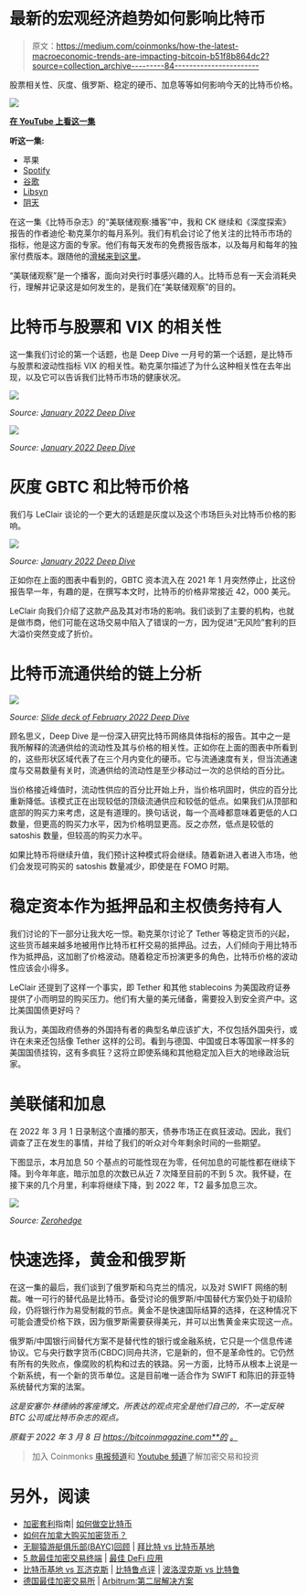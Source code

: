# 最新的宏观经济趋势如何影响比特币

> 原文：<https://medium.com/coinmonks/how-the-latest-macroeconomic-trends-are-impacting-bitcoin-b51f8b864dc2?source=collection_archive---------84----------------------->

股票相关性、灰度、俄罗斯、稳定的硬币、加息等等如何影响今天的比特币价格。

![](img/e0355f6456836e33f8665d515b1ba7d1.png)

[**在 YouTube 上看这一集**](https://www.youtube.com/watch?v=Q4IhNBCQ_X8&t=13s)

**听这一集:**

*   苹果
*   [Spotify](https://open.spotify.com/episode/2VDy3IwK5bGqIp4iqpDZES?si=c8d236c7412042cc)
*   [谷歌](https://podcasts.google.com/feed/aHR0cHM6Ly9mZWR3YXRjaC5saWJzeW4uY29tL3Jzcw/episode/ZTZkYzM1ZDQtMWUzOS00ODM0LWI3NDMtNTA3YjA2ZDQ3NGJi?sa=X&ved=0CAUQkfYCahcKEwiY18Txxaz2AhUAAAAAHQAAAAAQcw)
*   [Libsyn](https://fedwatch.libsyn.com/macro-deep-dive-ft-dylan-leclair-fed-84)
*   [阴天](https://overcast.fm/+m2ad575So)

在这一集《比特币杂志》的“美联储观察:播客”中，我和 CK 继续和《深度探索》报告的作者迪伦·勒克莱尔的每月系列。我们有机会讨论了他关注的比特币市场的指标，他是这方面的专家。他们有每天发布的免费报告版本，以及每月和每年的独家付费版本。跟随他的[滑梯来到这里](https://docs.google.com/presentation/d/1yVKQoFiElxcXpPgFiy6Vy4hCfuPG3BzLcHTLqNXRUv4/edit?usp=sharing)。

“美联储观察”是一个播客，面向对央行时事感兴趣的人。比特币总有一天会消耗央行，理解并记录这是如何发生的，是我们在“美联储观察”的目的。

# 比特币与股票和 VIX 的相关性

这一集我们讨论的第一个话题，也是 Deep Dive 一月号的第一个话题，是比特币与股票和波动性指标 VIX 的相关性。勒克莱尔描述了为什么这种相关性在去年出现，以及它可以告诉我们比特币市场的健康状况。

![](img/4cc9c4e257a4e2a0332bc49088f3af23.png)

*Source:* [*January 2022 Deep Dive*](https://deepdivebtc.substack.com/p/the-deep-dive-monthly-report-january?s=r)

![](img/5bb3b92ce62c2377c0096b24d97365b9.png)

*Source:* [*January 2022 Deep Dive*](https://deepdivebtc.substack.com/p/the-deep-dive-monthly-report-january?s=r)

# 灰度 GBTC 和比特币价格

我们与 LeClair 谈论的一个更大的话题是灰度以及这个市场巨头对比特币价格的影响。

![](img/4cc49eb9bde6852db877f567a04e9db5.png)

*Source:* [*January 2022 Deep Dive*](https://deepdivebtc.substack.com/p/the-deep-dive-monthly-report-january?s=r)

正如你在上面的图表中看到的，GBTC 资本流入在 2021 年 1 月突然停止，比这份报告早一年，有趣的是，在撰写本文时，比特币的价格非常接近 42，000 美元。

LeClair 向我们介绍了这款产品及其对市场的影响。我们谈到了主要的机构，也就是做市商，他们可能在这场交易中陷入了错误的一方，因为促进“无风险”套利的巨大溢价突然变成了折价。

# 比特币流通供给的链上分析

![](img/9bea699f5042b49f4d520aaf746054f2.png)

*Source:* [*Slide deck of February 2022 Deep Dive*](https://docs.google.com/presentation/d/1yVKQoFiElxcXpPgFiy6Vy4hCfuPG3BzLcHTLqNXRUv4/edit?usp=sharing)

顾名思义，Deep Dive 是一份深入研究比特币网络具体指标的报告。其中之一是我所解释的流通供给的流动性及其与价格的相关性。正如你在上面的图表中所看到的，这些形状区域代表了在三个月内变化的硬币。它与流通速度有关，但当流通速度与交易数量有关时，流通供给的流动性是至少移动过一次的总供给的百分比。

当价格接近峰值时，流动性供应的百分比开始上升，当价格巩固时，供应的百分比重新降低。该模式正在出现较低的顶级流通供应和较低的低点。如果我们从顶部和底部的购买力来考虑，这是有道理的。换句话说，每一个高峰都意味着更低的人口数量，但更高的购买力水平，因为价格明显更高。反之亦然，低点是较低的 satoshis 数量，但较高的购买力水平。

如果比特币将继续升值，我们预计这种模式将会继续。随着新进入者进入市场，他们会发现可购买的 satoshis 数量减少，即使是在 FOMO 时期。

# 稳定资本作为抵押品和主权债务持有人

我们讨论的下一部分让我大吃一惊。勒克莱尔讨论了 Tether 等稳定货币的兴起，这些货币越来越多地被用作比特币杠杆交易的抵押品。过去，人们倾向于用比特币作为抵押品，这加剧了价格波动。随着稳定币扮演更多的角色，比特币价格的波动性应该会小得多。

LeClair 还提到了这样一个事实，即 Tether 和其他 stablecoins 为美国政府证券提供了小而明显的购买压力。他们有大量的美元储备，需要投入到安全资产中。这比美国国债更好吗？

我认为，美国政府债券的外国持有者的典型名单应该扩大，不仅包括外国央行，或许在未来还包括像 Tether 这样的公司。看到与德国、中国或日本等国家一样多的美国国债挂钩，这有多疯狂？这将立即使系绳和其他稳定加入巨大的地缘政治玩家。

# 美联储和加息

在 2022 年 3 月 1 日录制这个直播的那天，债券市场正在疯狂波动。因此，我们调查了正在发生的事情，并给了我们的听众对今年剩余时间的一些期望。

下图显示，本月加息 50 个基点的可能性现在为零，任何加息的可能性都在继续下降。到今年年底，暗示加息的次数已从近 7 次降至目前的不到 5 次。我怀疑，在接下来的几个月里，利率将继续下降，到 2022 年，T2 最多加息三次。

![](img/a34a260b25b10685a5a9c9eb32a25b5e.png)

*Source:* [*Zerohedge*](https://cms.zerohedge.com/s3/files/inline-images/rate%20hike%20odds%20march%201.jpg?itok=aAiVPTiI)

# 快速选择，黄金和俄罗斯

在这一集的最后，我们谈到了俄罗斯和乌克兰的情况，以及对 SWIFT 网络的制裁。唯一可行的替代品是比特币。备受讨论的俄罗斯/中国替代方案仍处于初级阶段，仍将银行作为易受制裁的节点。黄金不是快速国际结算的选择，在这种情况下可能会遭受价格下跌，因为俄罗斯需要获得美元，并可以出售黄金来实现这一点。

俄罗斯/中国银行间替代方案不是替代性的银行或金融系统，它只是一个信息传递协议。它与央行数字货币(CBDC)同舟共济，它是新的，但不是革命性的。它仍然有所有的失败点，像腐败的机构和过去的铁路。另一方面，比特币从根本上说是一个新系统，有一个新的货币单位。这是目前唯一适合作为 SWIFT 和陈旧的菲亚特系统替代方案的法案。

*这是安塞尔·林德纳的客座博文。所表达的观点完全是他们自己的，不一定反映 BTC 公司或比特币杂志的观点。*

*原载于 2022 年 3 月 8 日 https://bitcoinmagazine.com**的* [*。*](https://bitcoinmagazine.com/markets/latest-macroeconomic-trends-impacting-bitcoin)

> 加入 Coinmonks [电报频道](https://t.me/coincodecap)和 [Youtube 频道](https://www.youtube.com/c/coinmonks/videos)了解加密交易和投资

# 另外，阅读

*   [加密套利](/coinmonks/crypto-arbitrage-guide-how-to-make-money-as-a-beginner-62bfe5c868f6)指南| [如何做空比特币](/coinmonks/how-to-short-bitcoin-568a2d0b4ae5)
*   [如何在加拿大购买加密货币？](https://coincodecap.com/how-to-buy-cryptocurrency-in-canada)
*   [无聊猿游艇俱乐部(BAYC)回顾](https://coincodecap.com/bored-ape-yacht-club-bayc-review) | [拜比特 vs 比特币基地](https://coincodecap.com/bybit-vs-coinbase)
*   [5 款最佳加密交易终端](https://coincodecap.com/crypto-trading-terminals) | [最佳 DeFi 应用](https://coincodecap.com/best-defi-apps)
*   [比特币基地 vs 瓦济克斯](https://coincodecap.com/coinbase-vs-wazirx) | [比特鲁点评](https://coincodecap.com/bitrue-review) | [波洛涅克斯 vs 比特鲁](https://coincodecap.com/poloniex-vs-bittrex)
*   [德国最佳加密交易所](https://coincodecap.com/crypto-exchanges-in-germany) | [Arbitrum:第二层解决方案](https://coincodecap.com/arbitrum)